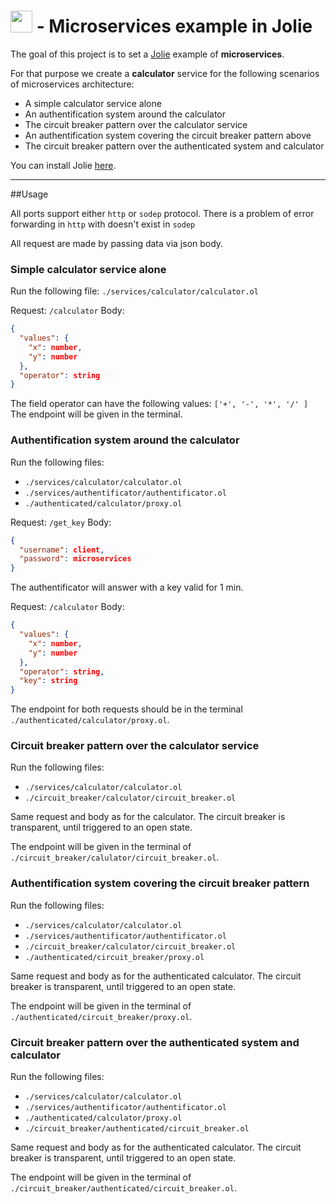 # <img src="https://blobscdn.gitbook.com/v0/b/gitbook-28427.appspot.com/o/spaces%2F-LEQ-GvX4NRxA4IFsTUC%2Favatar.png?generation=1552493494027109&alt=media" width="35" height="35" /> - Microservices example in Jolie

The goal of this project is to set a [Jolie](https://www.jolie-lang.org/) example of **microservices**.

For that purpose we create a **calculator** service for the following scenarios of microservices architecture:

- A simple calculator service alone
- An authentification system around the calculator
- The circuit breaker pattern over the calculator service
- An authentification system covering the circuit breaker pattern above
- The circuit breaker pattern over the authenticated system and calculator

You can install Jolie [here](https://www.jolie-lang.org/downloads.html).

---

##Usage

All ports support either `http` or `sodep` protocol.
There is a problem of error forwarding in `http` with doesn't exist in `sodep`

All request are made by passing data via json body.

### Simple calculator service alone

Run the following file: `./services/calculator/calculator.ol`

Request: `/calculator`
Body:

```json
{
  "values": {
    "x": number,
    "y": number
  },
  "operator": string
}
```

The field operator can have the following values: `['+', '-', '*', '/' ]`
The endpoint will be given in the terminal.

### Authentification system around the calculator

Run the following files:

- `./services/calculator/calculator.ol`
- `./services/authentificator/authentificator.ol`
- `./authenticated/calculator/proxy.ol`

Request: `/get_key`
Body:

```json
{
  "username": client,
  "password": microservices
}
```

The authentificator will answer with a key valid for 1 min.

Request: `/calculator`
Body:

```json
{
  "values": {
    "x": number,
    "y": number
  },
  "operator": string,
  "key": string
}
```

The endpoint for both requests should be in the terminal `./authenticated/calculator/proxy.ol`.

### Circuit breaker pattern over the calculator service

Run the following files:

- `./services/calculator/calculator.ol`
- `./circuit_breaker/calculator/circuit_breaker.ol`

Same request and body as for the calculator. The circuit breaker is transparent, until triggered to an open state.

The endpoint will be given in the terminal of `./circuit_breaker/calulator/circuit_breaker.ol`.

### Authentification system covering the circuit breaker pattern

Run the following files:

- `./services/calculator/calculator.ol`
- `./services/authentificator/authentificator.ol`
- `./circuit_breaker/calculator/circuit_breaker.ol`
- `./authenticated/circuit_breaker/proxy.ol`

Same request and body as for the authenticated calculator. The circuit breaker is transparent, until triggered to an open state.

The endpoint will be given in the terminal of `./authenticated/circuit_breaker/proxy.ol`.

### Circuit breaker pattern over the authenticated system and calculator

Run the following files:

- `./services/calculator/calculator.ol`
- `./services/authentificator/authentificator.ol`
- `./authenticated/calculator/proxy.ol`
- `./circuit_breaker/authenticated/circuit_breaker.ol`

Same request and body as for the authenticated calculator. The circuit breaker is transparent, until triggered to an open state.

The endpoint will be given in the terminal of `./circuit_breaker/authenticated/circuit_breaker.ol`.
